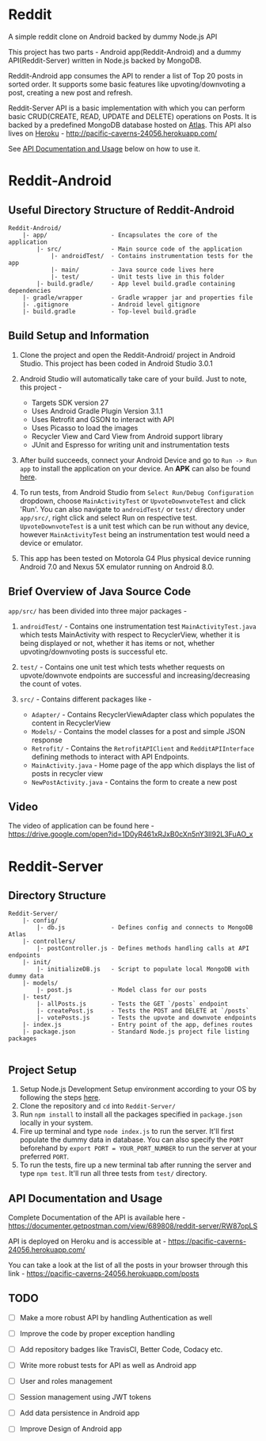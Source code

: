 # Reddit
A simple reddit clone on Android backed by dummy Node.js API

This project has two parts - Android app(Reddit-Android) and a dummy API(Reddit-Server) written in Node.js backed by MongoDB. 

Reddit-Android app consumes the API to render a list of Top 20 posts in sorted order. It supports some basic features like upvoting/downvoting a post, creating a new post and refresh.

Reddit-Server API is a basic implementation with which you can perform basic CRUD(CREATE, READ, UPDATE and DELETE) operations on Posts. It is backed by a predefined MongoDB database hosted on [Atlas](https://docs.atlas.mongodb.com/). This API also lives on [Heroku](https://www.heroku.com) - http://pacific-caverns-24056.herokuapp.com/ 

See [API Documentation and Usage](#api-documentation-and-usage) below on how to use it.

# Reddit-Android

## Useful Directory Structure of Reddit-Android
```
Reddit-Android/
    |- app/                  - Encapsulates the core of the application
        |- src/              - Main source code of the application 
            |- androidTest/  - Contains instrumentation tests for the app 
            |- main/         - Java source code lives here
            |- test/         - Unit tests live in this folder
        |- build.gradle/     - App level build.gradle containing dependencies
    |- gradle/wrapper        - Gradle wrapper jar and properties file 
    |- .gitignore            - Android level gitignore
    |- build.gradle          - Top-level build.gradle
```

## Build Setup and Information

1. Clone the project and open the Reddit-Android/ project in Android Studio. This project has been coded in Android Studio 3.0.1

2. Android Studio will automatically take care of your build. Just to note, this project -
    - Targets SDK version 27
    - Uses Android Gradle Plugin Version 3.1.1
    - Uses Retrofit and GSON to interact with API
    - Uses Picasso to load the images
    - Recycler View and Card View from Android support library
    - JUnit and Espresso for writing unit and instrumentation tests

3. After build succeeds, connect your Android Device and  go to `Run -> Run app` to install the application on your device. An **APK** can also be found [here](https://drive.google.com/file/d/1YyHCMFxP5ZFDLTmMS_eY5IE4Gpq4FxcE/view?usp=sharing).

4. To run tests, from Android Studio from `Select Run/Debug Configuration` dropdown, choose `MainActivityTest` or `UpvoteDownvoteTest` and click 'Run'. 
    You can also navigate to `androidTest/` or `test/` directory under `app/src/`, right click and select Run on respective test. `UpvoteDownvoteTest` is a unit test which can be run without any device, however `MainActivityTest` being an instrumentation test would need a device or emulator.

5. This app has been tested on Motorola G4 Plus physical device running Android 7.0 and Nexus 5X emulator running on Android 8.0.

## Brief Overview of Java Source Code

`app/src/` has been divided into three major packages -

1. `androidTest/` - Contains one instrumentation test `MainActivityTest.java` which tests MainActivity with respect to RecyclerView, whether it is being displayed or not, whether it has items or not, whether upvoting/downvoting posts is successful etc.

2. `test/` - Contains one unit test which tests whether requests on upvote/downvote endpoints are successful and increasing/decreasing the count of votes. 

3. `src/` - Contains different packages like - 
    - `Adapter/` - Contains RecyclerViewAdapter class which populates the content in RecyclerView
    - `Models/` - Contains the model classes for a post and simple JSON response
    - `Retrofit/` - Contains the `RetrofitAPIClient` and `RedditAPIInterface` defining methods to interact with API Endpoints.
    - `MainActivity.java` - Home page of the app which displays the list of posts in recycler view
    - `NewPostActivity.java` - Contains the form to create a new post 

## Video

The video of application can be found here - https://drive.google.com/open?id=1D0yR461xRJxB0cXn5nY3Il92L3FuAO_x 



# Reddit-Server

## Directory Structure
```
Reddit-Server/
    |- config/
        |- db.js             - Defines config and connects to MongoDB Atlas
    |- controllers/            
        |- postController.js - Defines methods handling calls at API endpoints 
    |- init/                 
        |- initializeDB.js   - Script to populate local MongoDB with dummy data
    |- models/               
        |- post.js           - Model class for our posts
    |- test/
        |- allPosts.js       - Tests the GET `/posts` endpoint
        |- createPost.js     - Tests the POST and DELETE at `/posts`       
        |- votePosts.js      - Tests the upvote and downvote endpoints
    |- index.js              - Entry point of the app, defines routes
    |- package.json          - Standard Node.js project file listing packages
  
```

## Project Setup

1. Setup Node.js Development Setup environment according to your OS by following the steps [here](http://www.tutorialsteacher.com/nodejs/setup-nodejs-development-environment).
2. Clone the repository and `cd` into `Reddit-Server/`
3. Run `npm install` to install all the packages specified in `package.json` locally in your system. 
4. Fire up terminal and type `node index.js` to run the server. It'll first populate the dummy data in database. You can also specify the `PORT` beforehand by `export PORT = YOUR_PORT_NUMBER` to run the server at your preferred `PORT`.
6. To run the tests, fire up a new terminal tab after running the server and type `npm test`. It'll run all three tests from `test/` directory.

## API Documentation and Usage

Complete Documentation of the API is available here - https://documenter.getpostman.com/view/689808/reddit-server/RW87opLS

API is deployed on Heroku and is accessible at - https://pacific-caverns-24056.herokuapp.com/

You can take a look at the list of all the posts in your browser through this link - https://pacific-caverns-24056.herokuapp.com/posts

## TODO
* [ ] Make a more robust API by handling Authentication as well
* [ ] Improve the code by proper exception handling
* [ ] Add repository badges like TravisCI, Better Code, Codacy etc.
* [ ] Write more robust tests for API as well as Android app 
* [ ] User and roles management
* [ ] Session management using JWT tokens
* [ ] Add data persistence in Android app
* [ ] Improve Design of Android app




